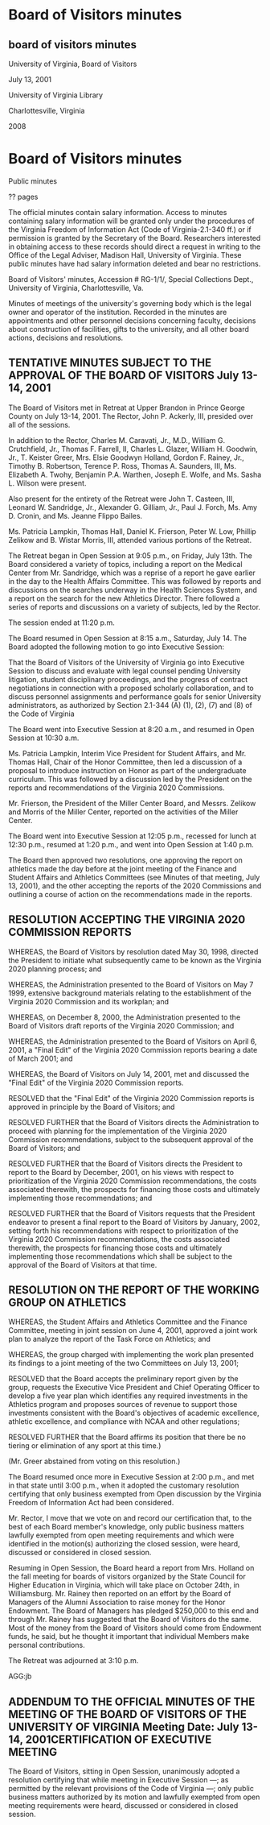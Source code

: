 Board of Visitors minutes
=========================

board of visitors minutes
-------------------------

University of Virginia, Board of Visitors

July 13, 2001

University of Virginia Library

Charlottesville, Virginia

2008

Board of Visitors minutes
=========================

Public minutes

?? pages

The official minutes contain salary information. Access to minutes containing salary information will be granted only under the procedures of the Virginia Freedom of Information Act (Code of Virginia-2.1-340 ff.) or if permission is granted by the Secretary of the Board. Researchers interested in obtaining access to these records should direct a request in writing to the Office of the Legal Adviser, Madison Hall, University of Virginia. These public minutes have had salary information deleted and bear no restrictions.

Board of Visitors' minutes, Accession # RG-1/1/, Special Collections Dept., University of Virginia, Charlottesville, Va.

Minutes of meetings of the university's governing body which is the legal owner and operator of the institution. Recorded in the minutes are appointments and other personnel decisions concerning faculty, decisions about construction of facilities, gifts to the university, and all other board actions, decisions and resolutions.

TENTATIVE MINUTES SUBJECT TO THE APPROVAL OF THE BOARD OF VISITORS July 13-14, 2001
-----------------------------------------------------------------------------------

The Board of Visitors met in Retreat at Upper Brandon in Prince George County on July 13-14, 2001. The Rector, John P. Ackerly, III, presided over all of the sessions.

In addition to the Rector, Charles M. Caravati, Jr., M.D., William G. Crutchfield, Jr., Thomas F. Farrell, II, Charles L. Glazer, William H. Goodwin, Jr., T. Keister Greer, Mrs. Elsie Goodwyn Holland, Gordon F. Rainey, Jr., Timothy B. Robertson, Terence P. Ross, Thomas A. Saunders, III, Ms. Elizabeth A. Twohy, Benjamin P.A. Warthen, Joseph E. Wolfe, and Ms. Sasha L. Wilson were present.

Also present for the entirety of the Retreat were John T. Casteen, III, Leonard W. Sandridge, Jr., Alexander G. Gilliam, Jr., Paul J. Forch, Ms. Amy D. Cronin, and Ms. Jeanne Flippo Bailes.

Ms. Patricia Lampkin, Thomas Hall, Daniel K. Frierson, Peter W. Low, Phillip Zelikow and B. Wistar Morris, III, attended various portions of the Retreat.

The Retreat began in Open Session at 9:05 p.m., on Friday, July 13th. The Board considered a variety of topics, including a report on the Medical Center from Mr. Sandridge, which was a reprise of a report he gave earlier in the day to the Health Affairs Committee. This was followed by reports and discussions on the searches underway in the Health Sciences System, and a report on the search for the new Athletics Director. There followed a series of reports and discussions on a variety of subjects, led by the Rector.

The session ended at 11:20 p.m.

The Board resumed in Open Session at 8:15 a.m., Saturday, July 14. The Board adopted the following motion to go into Executive Session:

That the Board of Visitors of the University of Virginia go into Executive Session to discuss and evaluate with legal counsel pending University litigation, student disciplinary proceedings, and the progress of contract negotiations in connection with a proposed scholarly collaboration, and to discuss personnel assignments and performance goals for senior University administrators, as authorized by Section 2.1-344 (A) (1), (2), (7) and (8) of the Code of Virginia

The Board went into Executive Session at 8:20 a.m., and resumed in Open Session at 10:30 a.m.

Ms. Patricia Lampkin, Interim Vice President for Student Affairs, and Mr. Thomas Hall, Chair of the Honor Committee, then led a discussion of a proposal to introduce instruction on Honor as part of the undergraduate curriculum. This was followed by a discussion led by the President on the reports and recommendations of the Virginia 2020 Commissions.

Mr. Frierson, the President of the Miller Center Board, and Messrs. Zelikow and Morris of the Miller Center, reported on the activities of the Miller Center.

The Board went into Executive Session at 12:05 p.m., recessed for lunch at 12:30 p.m., resumed at 1:20 p.m., and went into Open Session at 1:40 p.m.

The Board then approved two resolutions, one approving the report on athletics made the day before at the joint meeting of the Finance and Student Affairs and Athletics Committees (see Minutes of that meeting, July 13, 2001), and the other accepting the reports of the 2020 Commissions and outlining a course of action on the recommendations made in the reports.

RESOLUTION ACCEPTING THE VIRGINIA 2020 COMMISSION REPORTS
---------------------------------------------------------

WHEREAS, the Board of Visitors by resolution dated May 30, 1998, directed the President to initiate what subsequently came to be known as the Virginia 2020 planning process; and

WHEREAS, the Administration presented to the Board of Visitors on May 7 1999, extensive background materials relating to the establishment of the Virginia 2020 Commission and its workplan; and

WHEREAS, on December 8, 2000, the Administration presented to the Board of Visitors draft reports of the Virginia 2020 Commission; and

WHEREAS, the Administration presented to the Board of Visitors on April 6, 2001, a "Final Edit" of the Virginia 2020 Commission reports bearing a date of March 2001; and

WHEREAS, the Board of Visitors on July 14, 2001, met and discussed the "Final Edit" of the Virginia 2020 Commission reports.

RESOLVED that the "Final Edit" of the Virginia 2020 Commission reports is approved in principle by the Board of Visitors; and

RESOLVED FURTHER that the Board of Visitors directs the Administration to proceed with planning for the implementation of the Virginia 2020 Commission recommendations, subject to the subsequent approval of the Board of Visitors; and

RESOLVED FURTHER that the Board of Visitors directs the President to report to the Board by December, 2001, on his views with respect to prioritization of the Virginia 2020 Commission recommendations, the costs associated therewith, the prospects for financing those costs and ultimately implementing those recommendations; and

RESOLVED FURTHER that the Board of Visitors requests that the President endeavor to present a final report to the Board of Visitors by January, 2002, setting forth his recommendations with respect to prioritization of the Virginia 2020 Commission recommendations, the costs associated therewith, the prospects for financing those costs and ultimately implementing those recommendations which shall be subject to the approval of the Board of Visitors at that time.

RESOLUTION ON THE REPORT OF THE WORKING GROUP ON ATHLETICS
----------------------------------------------------------

WHEREAS, the Student Affairs and Athletics Committee and the Finance Committee, meeting in joint session on June 4, 2001, approved a joint work plan to analyze the report of the Task Force on Athletics; and

WHEREAS, the group charged with implementing the work plan presented its findings to a joint meeting of the two Committees on July 13, 2001;

RESOLVED that the Board accepts the preliminary report given by the group, requests the Executive Vice President and Chief Operating Officer to develop a five year plan which identifies any required investments in the Athletics program and proposes sources of revenue to support those investments consistent with the Board's objectives of academic excellence, athletic excellence, and compliance with NCAA and other regulations;

RESOLVED FURTHER that the Board affirms its position that there be no tiering or elimination of any sport at this time.)

(Mr. Greer abstained from voting on this resolution.)

The Board resumed once more in Executive Session at 2:00 p.m., and met in that state until 3:00 p.m., when it adopted the customary resolution certifying that only business exempted from Open discussion by the Virginia Freedom of Information Act had been considered.

Mr. Rector, I move that we vote on and record our certification that, to the best of each Board member's knowledge, only public business matters lawfully exempted from open meeting requirements and which were identified in the motion(s) authorizing the closed session, were heard, discussed or considered in closed session.

Resuming in Open Session, the Board heard a report from Mrs. Holland on the fall meeting for boards of visitors organized by the State Council for Higher Education in Virginia, which will take place on October 24th, in Williamsburg. Mr. Rainey then reported on an effort by the Board of Managers of the Alumni Association to raise money for the Honor Endowment. The Board of Managers has pledged $250,000 to this end and through Mr. Rainey has suggested that the Board of Visitors do the same. Most of the money from the Board of Visitors should come from Endowment funds, he said, but he thought it important that individual Members make personal contributions.

The Retreat was adjourned at 3:10 p.m.

AGG:jb

ADDENDUM TO THE OFFICIAL MINUTES OF THE MEETING OF THE BOARD OF VISITORS OF THE UNIVERSITY OF VIRGINIA Meeting Date: July 13-14, 2001CERTIFICATION OF EXECUTIVE MEETING
-----------------------------------------------------------------------------------------------------------------------------------------------------------------------

The Board of Visitors, sitting in Open Session, unanimously adopted a resolution certifying that while meeting in Executive Session —; as permitted by the relevant provisions of the Code of Virginia —; only public business matters authorized by its motion and lawfully exempted from open meeting requirements were heard, discussed or considered in closed session.